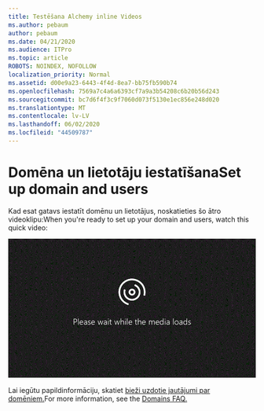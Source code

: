 ```yaml
---
title: Testēšana Alchemy inline Videos
ms.author: pebaum
author: pebaum
ms.date: 04/21/2020
ms.audience: ITPro
ms.topic: article
ROBOTS: NOINDEX, NOFOLLOW
localization_priority: Normal
ms.assetid: d00e9a23-6443-4f4d-8ea7-bb75fb590b74
ms.openlocfilehash: 7569a7c4a6a6393cf7a9a3b54208c6b20b56d243
ms.sourcegitcommit: bc7d6f4f3c9f7060d073f5130e1ec856e248d020
ms.translationtype: MT
ms.contentlocale: lv-LV
ms.lasthandoff: 06/02/2020
ms.locfileid: "44509787"
---
```

# <a name="set-up-domain-and-users"></a><span data-ttu-id="184af-102">Domēna un lietotāju iestatīšana</span><span class="sxs-lookup"><span data-stu-id="184af-102">Set up domain and users</span></span>

<span data-ttu-id="184af-103">Kad esat gatavs iestatīt domēnu un lietotājus, noskatieties šo ātro videoklipu:</span><span class="sxs-lookup"><span data-stu-id="184af-103">When you're ready to set up your domain and users, watch this quick video:</span></span>
  
![Jūsu pārlūkprogramma neatbalsta video.](media/MSN_Video_Widget.gif)
  
<span data-ttu-id="184af-106">Lai iegūtu papildinformāciju, skatiet [bieži uzdotie jautājumi par domēniem.](https://docs.microsoft.com/microsoft-365/admin/setup/domains-faq)</span><span class="sxs-lookup"><span data-stu-id="184af-106">For more information, see the [Domains FAQ.](https://docs.microsoft.com/microsoft-365/admin/setup/domains-faq)</span></span>
